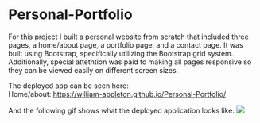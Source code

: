 # Personal-Portfolio

For this project I built a personal website from scratch that included three pages, a home/about page, a portfolio page, and a contact page. It was built using Bootstrap, specifically utilizing the Bootstrap grid system. Additionally, special attetntion was paid to making all pages responsive so they can be viewed easily on different screen sizes.

The deployed app can be seen here:  
Home/about: https://william-appleton.github.io/Personal-Portfolio/

And the following gif shows what the deployed application looks like:
![](https://raw.githubusercontent.com/william-appleton/Personal-Portfolio/master/images/Home_About.gif)
